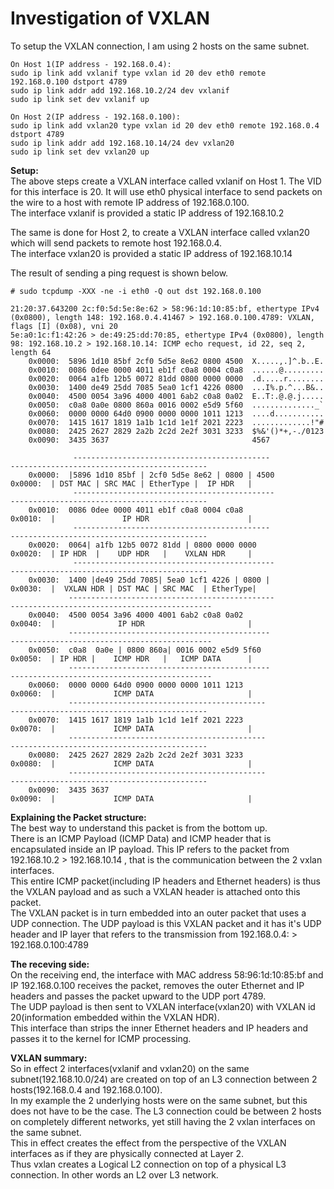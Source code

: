 # Investigation of VXLAN 

To setup the VXLAN connection, I am using 2 hosts on the same subnet. <br>
```
On Host 1(IP address - 192.168.0.4):
sudo ip link add vxlanif type vxlan id 20 dev eth0 remote 192.168.0.100 dstport 4789
sudo ip link addr add 192.168.10.2/24 dev vxlanif
sudo ip link set dev vxlanif up

On Host 2(IP address - 192.168.0.100):
sudo ip link add vxlan20 type vxlan id 20 dev eth0 remote 192.168.0.4 dstport 4789
sudo ip link addr add 192.168.10.14/24 dev vxlan20
sudo ip link set dev vxlan20 up

```
**Setup:**<br>
The above steps create a VXLAN interface called vxlanif on Host 1. The VID for this interface is 20. It will use eth0 physical interface to send packets on the wire to a host with remote IP address of 192.168.0.100. <br>
The interface vxlanif is provided a static IP address of 192.168.10.2 <br>

The same is done for Host 2, to create a VXLAN interface called vxlan20 which will send packets to remote host 192.168.0.4. <br>
The interface vxlan20 is provided a static IP address of 192.168.10.14 <br>

The result of sending a ping request is shown below. 
```
# sudo tcpdump -XXX -ne -i eth0 -Q out dst 192.168.0.100 

21:20:37.643200 2c:f0:5d:5e:8e:62 > 58:96:1d:10:85:bf, ethertype IPv4 (0x0800), length 148: 192.168.0.4.41467 > 192.168.0.100.4789: VXLAN, flags [I] (0x08), vni 20
5e:a0:1c:f1:42:26 > de:49:25:dd:70:85, ethertype IPv4 (0x0800), length 98: 192.168.10.2 > 192.168.10.14: ICMP echo request, id 22, seq 2, length 64
	0x0000:  5896 1d10 85bf 2cf0 5d5e 8e62 0800 4500  X.....,.]^.b..E.
	0x0010:  0086 0dee 0000 4011 eb1f c0a8 0004 c0a8  ......@.........
	0x0020:  0064 a1fb 12b5 0072 81dd 0800 0000 0000  .d.....r........
	0x0030:  1400 de49 25dd 7085 5ea0 1cf1 4226 0800  ...I%.p.^...B&..
	0x0040:  4500 0054 3a96 4000 4001 6ab2 c0a8 0a02  E..T:.@.@.j.....
	0x0050:  c0a8 0a0e 0800 860a 0016 0002 e5d9 5f60  .............._`
	0x0060:  0000 0000 64d0 0900 0000 0000 1011 1213  ....d...........
	0x0070:  1415 1617 1819 1a1b 1c1d 1e1f 2021 2223  .............!"#
	0x0080:  2425 2627 2829 2a2b 2c2d 2e2f 3031 3233  $%&'()*+,-./0123
	0x0090:  3435 3637                                4567

              --------------------------------------------                                     --------------------------------------------
	0x0000:  |5896 1d10 85bf | 2cf0 5d5e 8e62 | 0800 | 4500                          0x0000:  | DST MAC | SRC MAC | EtherType |  IP HDR   |
              ---------------------------------------------                                    --------------------------------------------
	0x0010:  0086 0dee 0000 4011 eb1f c0a8 0004 c0a8                                 0x0010:  |               IP HDR                      |
              --------------------------------------------                                     --------------------------------------------
	0x0020:  0064| a1fb 12b5 0072 81dd | 0800 0000 0000                              0x0020:  | IP HDR  |    UDP HDR   |    VXLAN HDR     |
              ---------------------------------------------                                    --------------------------------------------
	0x0030:  1400 |de49 25dd 7085| 5ea0 1cf1 4226 | 0800 |                           0x0030:  |  VXLAN HDR | DST MAC | SRC MAC  | EtherType|
             ----------------------------------------------                                   ---------------------------------------------
	0x0040:  4500 0054 3a96 4000 4001 6ab2 c0a8 0a02                                 0x0040:  |              IP HDR                       |
             ---------------------------------------------                                    ---------------------------------------------
	0x0050:  c0a8  0a0e | 0800 860a| 0016 0002 e5d9 5f60                             0x0050:  | IP HDR |    ICMP HDR   |   ICMP DATA      |
             ---------------------------------------------                                    ---------------------------------------------
	0x0060:  0000 0000 64d0 0900 0000 0000 1011 1213                                 0x0060:  |             ICMP DATA                     |
             --------------------------------------------                                     --------------------------------------------
	0x0070:  1415 1617 1819 1a1b 1c1d 1e1f 2021 2223                                 0x0070:  |             ICMP DATA                     |
             --------------------------------------------                                     --------------------------------------------
	0x0080:  2425 2627 2829 2a2b 2c2d 2e2f 3031 3233                                 0x0080:  |             ICMP DATA                     |
             --------------------------------------------                                     --------------------------------------------
	0x0090:  3435 3637                                                               0x0090:  |             ICMP DATA                     |

```
**Explaining the Packet structure:**<br>
The best way to understand this packet is from the bottom up. <br>
There is an ICMP Payload (ICMP Data) and ICMP header that is encapsulated inside an IP payload. This IP refers to the packet from 192.168.10.2 > 192.168.10.14 , that is the communication between the 2 vxlan interfaces. <br>
This entire ICMP packet(including IP headers and Ethernet headers) is thus the VXLAN payload and as such a VXLAN header is attached onto this packet. <br>
The VXLAN packet is in turn embedded into an outer packet that uses a UDP connection. The UDP payload is this VXLAN packet and it has it's UDP header and IP layer that refers to the transmission from 192.168.0.4:<some port> > 192.168.0.100:4789 <br>

**The receving side:**<br>
On the receiving end, the interface with MAC address 58:96:1d:10:85:bf and IP 192.168.0.100 receives the packet, removes the outer Ethernet and IP headers and passes the packet upward to the UDP port 4789. <br>
The UDP payload is then sent to VXLAN interface(vxlan20) with VXLAN id 20(information embedded within the VXLAN HDR). <br>
This interface than strips the inner Ethernet headers and IP headers and passes it to the kernel for ICMP processing. <br>

**VXLAN summary:**<br>
So in effect 2 interfaces(vxlanif and vxlan20) on the same subnet(192.168.10.0/24) are created on top of an L3 connection between 2 hosts(192.168.0.4 and 192.168.0.100). <br>
In my example the 2 underlying hosts were on the same subnet, but this does not have to be the case. The L3 connection could be between 2 hosts on completely different networks, yet still having the 2 vxlan interfaces on the same subnet. <br>
This in effect creates the effect from the perspective of the VXLAN interfaces as if they are physically connected at Layer 2. <br>
Thus vxlan creates a Logical L2 connection on top of a physical L3 connection. In other words an L2 over L3 network. 
